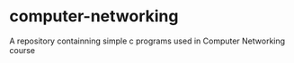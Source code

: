 # computer-networking

A repository containning simple c programs used in Computer Networking course
